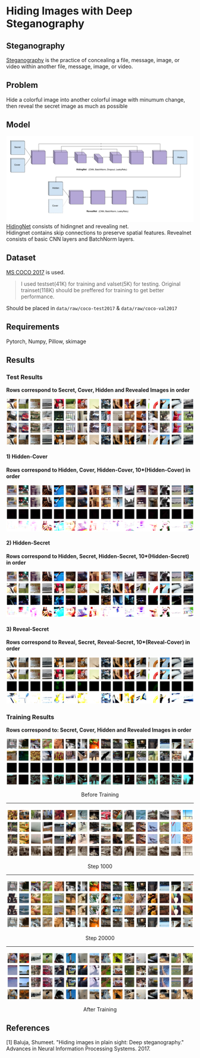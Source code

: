 Hiding Images with Deep Steganography
=====================================

Steganography
-------------
[Steganography](https://en.wikipedia.org/wiki/Steganography) is the practice of concealing a file, message, image, or video within another file, message, image, or video.

Problem
-------
Hide a colorful image into another colorful image with minumum change, then reveal the secret image as much as possible

Model
-----
![Model Archtecture](reports/figures/model_diag.png)
[HidingNet](HidingNet.py) consists of hidingnet and revealing net.  
Hidingnet contains skip connections to preserve spatial features.
Revealnet consists of basic CNN layers and BatchNorm layers.

Dataset
-------
[MS COCO 2017](https://cocodataset.org/#download) is used.  
> I used testset(41K) for training and valset(5K) for testing.
> Original trainset(118K) should be preffered for training to get better performance. 

Should be placed in `data/raw/coco-test2017` & `data/raw/coco-val2017`  

Requirements
------------
Pytorch, Numpy, Pillow, skimage

Results
-------

### Test Results
**Rows correspond to Secret, Cover, Hidden and Revealed Images in order**

![step0](reports/figures/testdata.png)

#### 1) Hidden-Cover

**Rows correspond to Hidden, Cover, Hidden-Cover, 10\*(Hidden-Cover) in order**

![hidden_cover](reports/figures/hidden_cover.png)

#### 2) Hidden-Secret
**Rows correspond to Hidden, Secret, Hidden-Secret, 10\*(Hidden-Secret) in order**

![hidden_cover](reports/figures/hidden_hide.png)

#### 3) Reveal-Secret
**Rows correspond to Reveal, Secret, Reveal-Secret, 10\*(Reveal-Cover) in order**

![hidden_cover](reports/figures/reveal_secret.png)

### Training Results

**Rows correspond to: Secret, Cover, Hidden and Revealed Images in order**

![Untrained](reports/figures/step0.png)  
<p align="center">
  Before Training
</p>  

---   

![step0](reports/figures/step1000.png)  
<p align="center">
  Step 1000
</p>  


---   

![step0](reports/figures/step20000.png)  
<p align="center">
  Step 20000
</p>

---   

![step0](reports/figures/step30000.png)  
<p align="center">
  After Training
</p>  



References
----------
[1] Baluja, Shumeet. "Hiding images in plain sight: Deep steganography." Advances in Neural Information Processing Systems. 2017.



